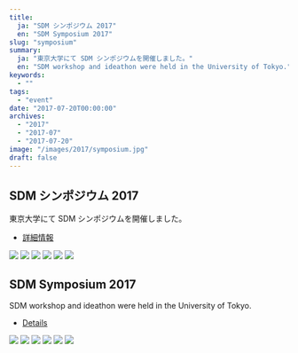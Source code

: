 ```yaml
---
title:
  ja: "SDM シンポジウム 2017"
  en: "SDM Symposium 2017"
slug: "symposium"
summary:
  ja: "東京大学にて SDM シンポジウムを開催しました。"
  en: "SDM workshop and ideathon were held in the University of Tokyo."
keywords:
  - ""
tags:
  - "event"
date: "2017-07-20T00:00:00"
archives:
  - "2017"
  - "2017-07"
  - "2017-07-20"
image: "/images/2017/symposium.jpg"
draft: false
---
```


<!-- 日本語記事ここから -->
<section lang="ja" v-if="$context.locale === 'ja-jp'">

# SDM シンポジウム 2017

東京大学にて SDM シンポジウムを開催しました。

- [詳細情報](/legacies/symposium/2017/)

<div class="grid grid-cols-3 grid-rows-2 gap-4">
  <a href="/legacies/symposium/2017/img/symposium1.jpg"><img src="/legacies/symposium/2017/img/symposium1.jpg" /></a>
  <a href="/legacies/symposium/2017/img/symposium2.jpg"><img src="/legacies/symposium/2017/img/symposium2.jpg" /></a>
  <a href="/legacies/symposium/2017/img/symposium3.jpg"><img src="/legacies/symposium/2017/img/symposium3.jpg" /></a>
  <a href="/legacies/symposium/2017/img/demo1.jpg"><img src="/legacies/symposium/2017/img/demo1.jpg" /></a>
  <a href="/legacies/symposium/2017/img/demo2.jpg"><img src="/legacies/symposium/2017/img/demo2.jpg" /></a>
  <a href="/legacies/symposium/2017/img/demo3.jpg"><img src="/legacies/symposium/2017/img/demo3.jpg" /></a>
</div>

</section>
<!-- 日本語記事ここまで -->

<!-- English article start -->
<section lang="en" v-else>

# SDM Symposium 2017

SDM workshop and ideathon were held in the University of Tokyo.

- [Details](/legacies/symposium/2017/)

<div class="grid grid-cols-3 grid-rows-2 gap-4">
  <a href="/legacies/symposium/2017/img/symposium1.jpg"><img src="/legacies/symposium/2017/img/symposium1.jpg" /></a>
  <a href="/legacies/symposium/2017/img/symposium2.jpg"><img src="/legacies/symposium/2017/img/symposium2.jpg" /></a>
  <a href="/legacies/symposium/2017/img/symposium3.jpg"><img src="/legacies/symposium/2017/img/symposium3.jpg" /></a>
  <a href="/legacies/symposium/2017/img/demo1.jpg"><img src="/legacies/symposium/2017/img/demo1.jpg" /></a>
  <a href="/legacies/symposium/2017/img/demo2.jpg"><img src="/legacies/symposium/2017/img/demo2.jpg" /></a>
  <a href="/legacies/symposium/2017/img/demo3.jpg"><img src="/legacies/symposium/2017/img/demo3.jpg" /></a>
</div>

</section>
<!-- English article end -->

